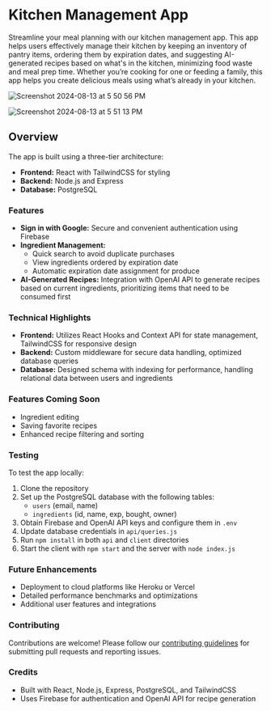 # Kitchen Management App

Streamline your meal planning with our kitchen management app. This app helps users effectively manage their kitchen by keeping an inventory of pantry items, ordering them by expiration dates, and suggesting AI-generated recipes based on what's in the kitchen, minimizing food waste and meal prep time. Whether you’re cooking for one or feeding a family, this app helps you create delicious meals using what’s already in your kitchen.

![Screenshot 2024-08-13 at 5 50 56 PM](https://github.com/user-attachments/assets/3b37e09a-2b92-455b-b52c-9a7e156965c1)

![Screenshot 2024-08-13 at 5 51 13 PM](https://github.com/user-attachments/assets/1901bd59-382a-4cb0-9926-92800da0788e)

## Overview

The app is built using a three-tier architecture:

- **Frontend:** React with TailwindCSS for styling
- **Backend:** Node.js and Express
- **Database:** PostgreSQL

### Features

- **Sign in with Google:** Secure and convenient authentication using Firebase
- **Ingredient Management:**
  - Quick search to avoid duplicate purchases
  - View ingredients ordered by expiration date
  - Automatic expiration date assignment for produce
- **AI-Generated Recipes:** Integration with OpenAI API to generate recipes based on current ingredients, prioritizing items that need to be consumed first

### Technical Highlights

- **Frontend:** Utilizes React Hooks and Context API for state management, TailwindCSS for responsive design
- **Backend:** Custom middleware for secure data handling, optimized database queries
- **Database:** Designed schema with indexing for performance, handling relational data between users and ingredients

### Features Coming Soon

- Ingredient editing
- Saving favorite recipes
- Enhanced recipe filtering and sorting

### Testing

To test the app locally:

1. Clone the repository
2. Set up the PostgreSQL database with the following tables:
   - `users` (email, name)
   - `ingredients` (id, name, exp, bought, owner)
3. Obtain Firebase and OpenAI API keys and configure them in `.env`
4. Update database credentials in `api/queries.js`
5. Run `npm install` in both `api` and `client` directories
6. Start the client with `npm start` and the server with `node index.js`

### Future Enhancements

- Deployment to cloud platforms like Heroku or Vercel
- Detailed performance benchmarks and optimizations
- Additional user features and integrations

### Contributing

Contributions are welcome! Please follow our [contributing guidelines](link-to-guidelines) for submitting pull requests and reporting issues.

### Credits

- Built with React, Node.js, Express, PostgreSQL, and TailwindCSS
- Uses Firebase for authentication and OpenAI API for recipe generation

